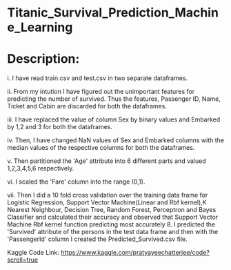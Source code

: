 # Titanic_Survival_Prediction_Machine_Learning

# Description:

i. I have read train.csv and test.csv in two separate dataframes. 

ii. From my intution I have figured out the unimportant features for predicting the number of survived. Thus the features, Passenger ID, Name, Ticket and Cabin are discarded for both the dataframes. 

iii. I have replaced the value of column Sex by binary values and Embarked by 1,2 and 3 for both the dataframes. 

iv. Then, I have changed NaN values of Sex and Embarked columns with the median values of the respective columns for both the dataframes. 

v. Then partitioned the 'Age' attribute into 6 different parts and valued 1,2,3,4,5,6 respectively. 

vi. I scaled the 'Fare' column into the range (0,1). 

vii. Then I did a 10 fold cross validation over the training data frame for Logistic Regression, Support Vector Machine(Linear and Rbf kernel),K Nearest Neighbour, Decision Tree, Random Forest, Perceptron and Bayes Classifier and calculated their accuracy and observed that Support Vector Machine Rbf kernel function predicting most accurately 8. I predicted the 'Survived' attribute of the persons in the test data frame and then with the 'PassengerId' column I created the Predicted_Survived.csv file.


Kaggle Code Link:
https://www.kaggle.com/pratyayeechatterjee/code?scroll=true
